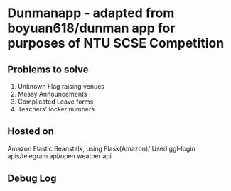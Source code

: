 # Dunmanapp - adapted from boyuan618/dunman app for purposes of NTU SCSE Competition

## Problems to solve
1. Unknown Flag raising venues
2. Messy Announcements
3. Complicated Leave forms
4. Teachers' locker numbers


## Hosted on
Amazon Elastic Beanstalk, using Flask(Amazon)/ Used ggl-login apis/telegram api/open weather api
## Debug Log
